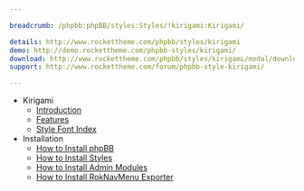 ```yaml
---

breadcrumb: /phpbb:phpBB/styles:Styles/!kirigami:Kirigami/

details: http://www.rockettheme.com/phpbb/styles/kirigami
demo: http://demo.rockettheme.com/phpbb-styles/kirigami/
download: http://www.rockettheme.com/phpbb/styles/kirigami/modal/downloads
support: http://www.rockettheme.com/forum/phpbb-style-kirigami/

---
```


* Kirigami
	* [Introduction](INDEX.md#introduction)
	* [Features](INDEX.md#features)
    * [Style Font Index](../../../technical_tips/general/font_index.md)
* Installation
	* [How to Install phpBB](../../start/install.md)
	* [How to Install Styles](../../start/styles.md)
	* [How to Install Admin Modules](../../start/styles.md#installing-administrative-modules)
	* [How to Install RokNavMenu Exporter](../../modules/roknavmenu.md)